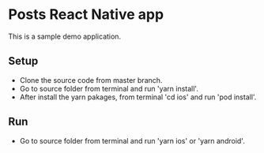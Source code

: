 Posts React Native app
===

This is a sample demo application. 

## Setup
* Clone the source code from master branch.
* Go to source folder from terminal and run 'yarn install'.
* After install the yarn pakages, from terminal 'cd ios' and run 'pod install'.

## Run
* Go to source folder from terminal and run 'yarn ios' or 'yarn android'.
